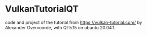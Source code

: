 # VulkanTutorialQT
code and project of the tutorial from 
https://vulkan-tutorial.com/ by Alexander Overvoorde,
with QT5.15 on ubuntu 20.04.1. 
